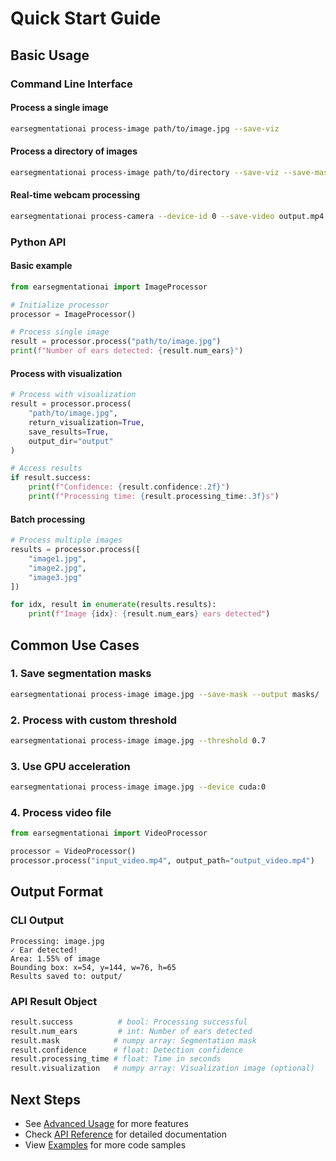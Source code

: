 # Quick Start Guide

## Basic Usage

### Command Line Interface

#### Process a single image
```bash
earsegmentationai process-image path/to/image.jpg --save-viz
```

#### Process a directory of images
```bash
earsegmentationai process-image path/to/directory --save-viz --save-mask
```

#### Real-time webcam processing
```bash
earsegmentationai process-camera --device-id 0 --save-video output.mp4
```

### Python API

#### Basic example
```python
from earsegmentationai import ImageProcessor

# Initialize processor
processor = ImageProcessor()

# Process single image
result = processor.process("path/to/image.jpg")
print(f"Number of ears detected: {result.num_ears}")
```

#### Process with visualization
```python
# Process with visualization
result = processor.process(
    "path/to/image.jpg",
    return_visualization=True,
    save_results=True,
    output_dir="output"
)

# Access results
if result.success:
    print(f"Confidence: {result.confidence:.2f}")
    print(f"Processing time: {result.processing_time:.3f}s")
```

#### Batch processing
```python
# Process multiple images
results = processor.process([
    "image1.jpg",
    "image2.jpg",
    "image3.jpg"
])

for idx, result in enumerate(results.results):
    print(f"Image {idx}: {result.num_ears} ears detected")
```

## Common Use Cases

### 1. Save segmentation masks
```bash
earsegmentationai process-image image.jpg --save-mask --output masks/
```

### 2. Process with custom threshold
```bash
earsegmentationai process-image image.jpg --threshold 0.7
```

### 3. Use GPU acceleration
```bash
earsegmentationai process-image image.jpg --device cuda:0
```

### 4. Process video file
```python
from earsegmentationai import VideoProcessor

processor = VideoProcessor()
processor.process("input_video.mp4", output_path="output_video.mp4")
```

## Output Format

### CLI Output
```
Processing: image.jpg
✓ Ear detected!
Area: 1.55% of image
Bounding box: x=54, y=144, w=76, h=65
Results saved to: output/
```

### API Result Object
```python
result.success          # bool: Processing successful
result.num_ears         # int: Number of ears detected
result.mask            # numpy array: Segmentation mask
result.confidence      # float: Detection confidence
result.processing_time # float: Time in seconds
result.visualization   # numpy array: Visualization image (optional)
```

## Next Steps

- See [Advanced Usage](advanced.md) for more features
- Check [API Reference](../api/) for detailed documentation
- View [Examples](../../examples/) for more code samples